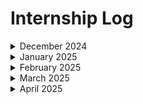 # Internship Log  

<details>
<summary>December 2024</summary>

<details>
<summary>Day 1 (23-12-24)</summary>
Met the employees and got to know the team leads and their respective tasks. There wasn’t much work for me on the first day. I familiarized myself with the projects they were working on and discussed my strengths with the team. They assessed which team or project I might be suitable for. I was assigned a task to implement API CRUD operations for a student management system.
</details>

<details>
<summary>Day 2 (24-12-24)</summary>
Worked on the Student CRUD task. Added API calls to `/crud/` for creating a student, deleting a student, updating student data, and reading a list of students with all their details.
</details>

<details>
<summary>Day 3 (25-12-24)</summary>
**Holiday**
</details>

<details>
<summary>Day 4 (26-12-24)</summary>
Hosted the frontend and backend separately on Azure using Azure Function App and Azure Static Web App. Configured the API calls with CORS settings. Faced issues with the backend not allowing PATCH requests, which caused problems with update calls.
</details>

<details>
<summary>Day 5 (27-12-24)</summary>
Integrated the student list data into a `react-data-table-component`. Added functionality for searching and sorting the data by name, major, age, and email. Updated the UI for the student data table using the selected color palette.
</details>

<details>
<summary>Day 6 (28-12-24)</summary>
Hosted the application with the new UI and populated it with 4,400 dummy student records generated through API calls using a JavaScript script executed with Node.js. Tested the sorting and searching functionalities.
</details>

<details>
<summary>Day 7 (29-12-24)</summary>
Presented the project to the team lead. Received feedback to add backend validation for the data and a frontend UI to display errors and success messages. Started working on these tasks.
</details>

<details>
<summary>Day 8 (30-12-24)</summary>
Implemented backend validation for the following:
- Age must be a number.
- Name must be a string.
- Major must be a string.
- Email must match a specific format using regular expressions.
</details>

<details>
<summary>Day 9 (31-12-24)</summary>
Enhanced the frontend UI using `react-toastify` to display success and error messages. Added error handling for scenarios such as duplicate email, invalid age (non-numeric), invalid name (non-string), and incorrectly formatted email.
</details>

</details>

<details>
<summary>January 2025</summary>

<details>
<summary>Day 10 (01-01-25)</summary>
**Holiday**
</details>

<details>
<summary>Day 11 (02-01-25)</summary>
Deployed the application again using GitHub YAML files to Azure. Tested the `react-toastify` notifications and backend validation. Demonstrated the project to the team lead and asked for feedback.
</details>

<details>
<summary>Day 12 (03-01-25)</summary>
</details>

<details>
<summary>Day 13 (04-01-25)</summary>
</details>

<details>
<summary>Day 14 (05-01-25)</summary>
</details>

<details>
<summary>Day 15 (06-01-25)</summary>
</details>

<details>
<summary>Day 16 (07-01-25)</summary>
</details>

<details>
<summary>Day 17 (08-01-25)</summary>
</details>

<details>
<summary>Day 18 (09-01-25)</summary>
</details>

<details>
<summary>Day 19 (10-01-25)</summary>
</details>

<details>
<summary>Day 20 (11-01-25)</summary>
</details>

<details>
<summary>Day 21 (12-01-25)</summary>
</details>

<details>
<summary>Day 22 (13-01-25)</summary>
</details>

<details>
<summary>Day 23 (14-01-25)</summary>
</details>

<details>
<summary>Day 24 (15-01-25)</summary>
</details>

<details>
<summary>Day 25 (16-01-25)</summary>
</details>

<details>
<summary>Day 26 (17-01-25)</summary>
</details>

<details>
<summary>Day 27 (18-01-25)</summary>
</details>

<details>
<summary>Day 28 (19-01-25)</summary>
</details>

<details>
<summary>Day 29 (20-01-25)</summary>
</details>

<details>
<summary>Day 30 (21-01-25)</summary>
</details>

<details>
<summary>Day 31 (22-01-25)</summary>
</details>

</details>

<details>
<summary>February 2025</summary>

<details>
<summary>Day 32 (01-02-25)</summary>
</details>

<details>
<summary>Day 33 (02-02-25)</summary>
</details>

<details>
<summary>Day 34 (03-02-25)</summary>
</details>

<details>
<summary>Day 35 (04-02-25)</summary>
</details>

<details>
<summary>Day 36 (05-02-25)</summary>
</details>

<details>
<summary>Day 37 (06-02-25)</summary>
</details>

<details>
<summary>Day 38 (07-02-25)</summary>
</details>

<details>
<summary>Day 39 (08-02-25)</summary>
</details>

<details>
<summary>Day 40 (09-02-25)</summary>
</details>

<details>
<summary>Day 41 (10-02-25)</summary>
</details>

<details>
<summary>Day 42 (11-02-25)</summary>
</details>

<details>
<summary>Day 43 (12-02-25)</summary>
</details>

<details>
<summary>Day 44 (13-02-25)</summary>
</details>

<details>
<summary>Day 45 (14-02-25)</summary>
</details>

<details>
<summary>Day 46 (15-02-25)</summary>
</details>

<details>
<summary>Day 47 (16-02-25)</summary>
</details>

<details>
<summary>Day 48 (17-02-25)</summary>
</details>

<details>
<summary>Day 49 (18-02-25)</summary>
</details>

<details>
<summary>Day 50 (19-02-25)</summary>
</details>

<details>
<summary>Day 51 (20-02-25)</summary>
</details>

<details>
<summary>Day 52 (21-02-25)</summary>
</details>

<details>
<summary>Day 53 (22-02-25)</summary>
</details>

<details>
<summary>Day 54 (23-02-25)</summary>
</details>

<details>
<summary>Day 55 (24-02-25)</summary>
</details>

<details>
<summary>Day 56 (25-02-25)</summary>
</details>

<details>
<summary>Day 57 (26-02-25)</summary>
</details>

<details>
<summary>Day 58 (27-02-25)</summary>
</details>

<details>
<summary>Day 59 (28-02-25)</summary>
</details>

</details>

<details>
<summary>March 2025</summary>

<details>
<summary>Day 60 (01-03-25)</summary>
</details>

<details>
<summary>Day 61 (02-03-25)</summary>
</details>

<details>
<summary>Day 62 (03-03-25)</summary>
</details>

<details>
<summary>Day 63 (04-03-25)</summary>
</details>

<details>
<summary>Day 64 (05-03-25)</summary>
</details>

<details>
<summary>Day 65 (06-03-25)</summary>
</details>

<details>
<summary>Day 66 (07-03-25)</summary>
</details>

<details>
<summary>Day 67 (08-03-25)</summary>
</details>

<details>
<summary>Day 68 (09-03-25)</summary>
</details>

<details>
<summary>Day 69 (10-03-25)</summary>
</details>

<details>
<summary>Day 70 (11-03-25)</summary>
</details>

<details>
<summary>Day 71 (12-03-25)</summary>
</details>

<details>
<summary>Day 72 (13-03-25)</summary>
</details>

<details>
<summary>Day 73 (14-03-25)</summary>
</details>

<details>
<summary>Day 74 (15-03-25)</summary>
</details>

<details>
<summary>Day 75 (16-03-25)</summary>
</details>

<details>
<summary>Day 76 (17-03-25)</summary>
</details>

<details>
<summary>Day 77 (18-03-25)</summary>
</details>

<details>
<summary>Day 78 (19-03-25)</summary>
</details>

<details>
<summary>Day 79 (20-03-25)</summary>
</details>

<details>
<summary>Day 80 (21-03-25)</summary>
</details>

<details>
<summary>Day 81 (22-03-25)</summary>
</details>

<details>
<summary>Day 82 (23-03-25)</summary>
</details>

<details>
<summary>Day 83 (24-03-25)</summary>
</details>

<details>
<summary>Day 84 (25-03-25)</summary>
</details>

<details>
<summary>Day 85 (26-03-25)</summary>
</details>

<details>
<summary>Day 86 (27-03-25)</summary>
</details>

<details>
<summary>Day 87 (28-03-25)</summary>
</details>

<details>
<summary>Day 88 (29-03-25)</summary>
</details>

<details>
<summary>Day 89 (30-03-25)</summary>
</details>

<details>
<summary>Day 90 (31-03-25)</summary>
</details>

</details>

<details>
<summary>April 2025</summary>

<details>
<summary>Day 91 (01-04-25)</summary>
</details>

<details>
<summary>Day 92 (02-04-25)</summary>
</details>

<details>
<summary>Day 93 (03-04-25)</summary>
</details>

<details>
<summary>Day 94 (04-04-25)</summary>
</details>

<details>
<summary>Day 95 (05-04-25)</summary>
</details>

<details>
<summary>Day 96 (06-04-25)</summary>
</details>

<details>
<summary>Day 97 (07-04-25)</summary>
</details>

<details>
<summary>Day 98 (08-04-25)</summary>
</details>

<details>
<summary>Day 99 (09-04-25)</summary>
</details>

<details>
<summary>Day 100 (10-04-25)</summary>
</details>

<details>
<summary>Day 101 (11-04-25)</summary>
</details>

<details>
<summary>Day 102 (12-04-25)</summary>
</details>

<details>
<summary>Day 103 (13-04-25)</summary>
</details>

<details>
<summary>Day 104 (14-04-25)</summary>
</details>

<details>
<summary>Day 105 (15-04-25)</summary>
</details>

<details>
<summary>Day 106 (16-04-25)</summary>
</details>

<details>
<summary>Day 107 (17-04-25)</summary>
</details>

<details>
<summary>Day 108 (18-04-25)</summary>
</details>

<details>
<summary>Day 109 (19-04-25)</summary>
</details>

<details>
<summary>Day 110 (20-04-25)</summary>
</details>

<details>
<summary>Day 111 (21-04-25)</summary>
</details>

<details>
<summary>Day 112 (22-04-25)</summary>
</details>

<details>
<summary>Day 113 (23-04-25)</summary>
</details>

<details>
<summary>Day 114 (24-04-25)</summary>
</details>

<details>
<summary>Day 115 (25-04-25)</summary>
</details>

<details>
<summary>Day 116 (26-04-25)</summary>
</details>

<details>
<summary>Day 117 (27-04-25)</summary>
</details>

<details>
<summary>Day 118 (28-04-25)</summary>
</details>

<details>
<summary>Day 119 (29-04-25)</summary>
</details>

<details>
<summary>Day 120 (30-04-25)</summary>
</details>

</details>

